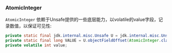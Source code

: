 

### AtomicInteger

`AtomicInteger` 依赖于Unsafe提供的一些底层能力，以volatile的value字段，记录数值，以保证可见性:

```java
private static final jdk.internal.misc.Unsafe U = jdk.internal.misc.Unsafe.getUnsafe();
private static final long VALUE = U.objectFieldOffset(AtomicInteger.class, "value");
private volatile int value;
```















































































































